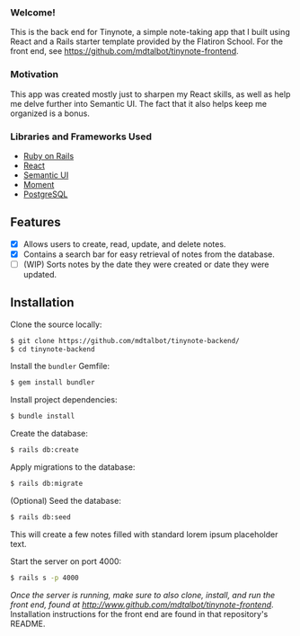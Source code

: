 ### Welcome!

This is the back end for Tinynote, a simple note-taking app that I built using React and a Rails starter template provided by the Flatiron School. For the front end, see https://github.com/mdtalbot/tinynote-frontend.  

### Motivation

This app was created mostly just to sharpen my React skills, as well as help me delve further into Semantic UI. The fact that it also helps keep me organized is a bonus.

### Libraries and Frameworks Used

* [Ruby on Rails](https://rubyonrails.org/)
* [React](https://reactjs.org/)
* [Semantic UI](https://react.semantic-ui.com/)
* [Moment](https://momentjs.com/)
* [PostgreSQL](https://www.postgresql.org/)

## Features

- [x] Allows users to create, read, update, and delete notes.
- [x] Contains a search bar for easy retrieval of notes from the database.
- [ ] (WIP) Sorts notes by the date they were created or date they were updated.

## Installation


Clone the source locally:

```sh
$ git clone https://github.com/mdtalbot/tinynote-backend/
$ cd tinynote-backend
```

Install the `bundler` Gemfile:

```sh
$ gem install bundler
```

Install project dependencies:

```sh
$ bundle install
```

Create the database:

```sh
$ rails db:create
```

Apply migrations to the database:

```sh
$ rails db:migrate
```

(Optional) Seed the database:

```sh
$ rails db:seed
```
This will create a few notes filled with standard lorem ipsum placeholder text.

Start the server on port 4000:

```sh
$ rails s -p 4000
```

*Once the server is running, make sure to also clone, install, and run the front end, found at http://www.github.com/mdtalbot/tinynote-frontend*. Installation instructions for the front end are found in that repository's README.
